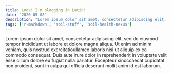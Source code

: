 ```yaml
---
title: Look! I'm blogging in Latin!
date: "2020-05-08"
description: "Lorem ipsum dolor sit amet, consectetur adipiscing elit, sed do eiusmod tempor incididunt ut labore et dolore magna aliqua. Ut enim ad minim veniam, quis nostrud exercitatioullamco laboris nisi ut"
tags: ['r-markdown', 'soil-stuff', 'soil-health-nexus']
---
```


Lorem ipsum dolor sit amet, consectetur adipiscing elit, sed do eiusmod tempor incididunt ut labore et dolore magna aliqua. Ut enim ad minim veniam, quis nostrud exercitatioullamco laboris nisi ut aliquip ex ea commodo consequat. Duis aute irure dolor in reprehenderit in voluptate velit esse cillum dolore eu fugiat nulla pariatur. Excepteur sinoccaecat cupidatat non proident, sunt in culpa qui officia deserunt mollit anim id est laborum.